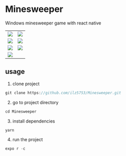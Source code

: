 # Minesweeper

Windows minesweeper game with react native

<table>
<tr>
<td>
<img src="https://user-images.githubusercontent.com/87062381/184472162-89422a86-ca55-47e1-b482-efba7e37bbca.png"
</td>
<td>
<img src="https://user-images.githubusercontent.com/87062381/184472174-ebb42f50-336d-4e24-8b79-8585a3ac6245.png"
</td>
</tr>
<tr>
<td>
<img src="https://user-images.githubusercontent.com/87062381/184472237-c0191bfd-15fb-49d8-a9f7-1a8e5430b7a4.png"
</td>
<td>
<img src="https://user-images.githubusercontent.com/87062381/184472239-31061f12-12cb-4bd0-a37e-bad2b694ffb3.png"
</td>
</tr>
<tr>
<td>
<img src="https://user-images.githubusercontent.com/87062381/184472241-97a1311d-d9ba-4b05-a670-d1b3b31e3423.png"
</td>
<td>
<img src="https://user-images.githubusercontent.com/87062381/184472242-5e595f31-8580-465c-a6a8-0b1f91822c5f.png"
</td>
</tr>
<tr>
<td>
<img src="https://user-images.githubusercontent.com/87062381/184472246-12f751a3-466f-4718-9a16-be18abd20a9a.png"
</td>
</tr>
</table>

## usage

1. clone project

```javascript
git clone https://github.com/ilz5753/Minesweeper.git
```

2. go to project directory

```javascript
cd Minesweeper
```

3. install dependencies

```javascript
yarn
```

4. run the project

```javascript
expo r -c
```
